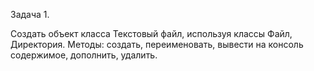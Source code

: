 Задача 1.
</p>Создать объект класса Текстовый файл, используя классы Файл, Директория. Методы: создать, переименовать,
вывести на консоль содержимое, дополнить, удалить.
